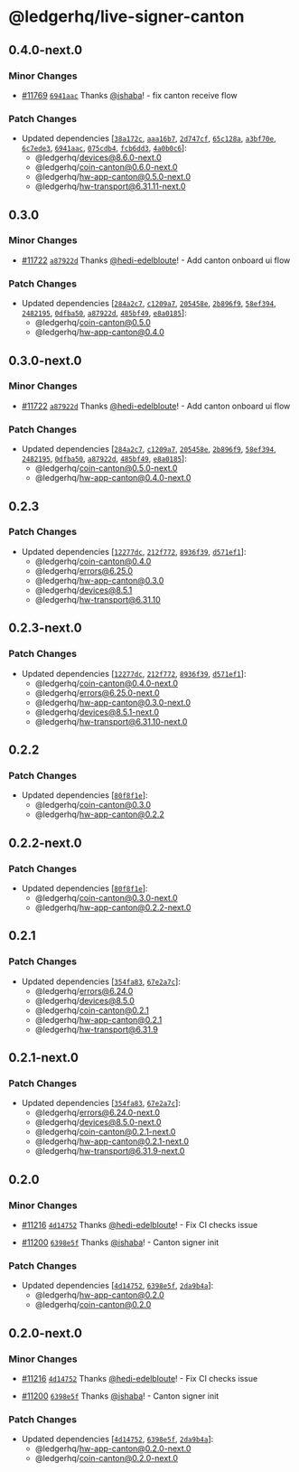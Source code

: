 # @ledgerhq/live-signer-canton

## 0.4.0-next.0

### Minor Changes

- [#11769](https://github.com/LedgerHQ/ledger-live/pull/11769) [`6941aac`](https://github.com/LedgerHQ/ledger-live/commit/6941aac638dcc8d4fb03aa92f42d2a71d4089202) Thanks [@ishaba](https://github.com/ishaba)! - fix canton receive flow

### Patch Changes

- Updated dependencies [[`38a172c`](https://github.com/LedgerHQ/ledger-live/commit/38a172c23035040d077433c7f4fce60f72962ae0), [`aaa16b7`](https://github.com/LedgerHQ/ledger-live/commit/aaa16b718454dca51d59bb138ab1a638dc4b8243), [`2d747cf`](https://github.com/LedgerHQ/ledger-live/commit/2d747cf63f120a6634c2e2adbe60c4e94d37fc71), [`65c128a`](https://github.com/LedgerHQ/ledger-live/commit/65c128a93f07857b421bed3696bc9984f860ada9), [`a3bf70e`](https://github.com/LedgerHQ/ledger-live/commit/a3bf70ea59fc31277a170d4cb5530f2f58d0a2ab), [`6c7ede3`](https://github.com/LedgerHQ/ledger-live/commit/6c7ede327fcfa0f87ffdb9684da4e3b95612643c), [`6941aac`](https://github.com/LedgerHQ/ledger-live/commit/6941aac638dcc8d4fb03aa92f42d2a71d4089202), [`075cdb4`](https://github.com/LedgerHQ/ledger-live/commit/075cdb4975a584e2b6f715fc6db4d364c0997848), [`fcb6dd3`](https://github.com/LedgerHQ/ledger-live/commit/fcb6dd3701373df22fba0e94bdbe04a3e730dffd), [`4a0b0c6`](https://github.com/LedgerHQ/ledger-live/commit/4a0b0c629e147f680cac0d0f3854834dd3dbb0bd)]:
  - @ledgerhq/devices@8.6.0-next.0
  - @ledgerhq/coin-canton@0.6.0-next.0
  - @ledgerhq/hw-app-canton@0.5.0-next.0
  - @ledgerhq/hw-transport@6.31.11-next.0

## 0.3.0

### Minor Changes

- [#11722](https://github.com/LedgerHQ/ledger-live/pull/11722) [`a87922d`](https://github.com/LedgerHQ/ledger-live/commit/a87922dc99e4f2e4b40a46fd52ad08a71012fe94) Thanks [@hedi-edelbloute](https://github.com/hedi-edelbloute)! - Add canton onboard ui flow

### Patch Changes

- Updated dependencies [[`284a2c7`](https://github.com/LedgerHQ/ledger-live/commit/284a2c7f571c8d8e622ba60bef24d186ce42605d), [`c1209a7`](https://github.com/LedgerHQ/ledger-live/commit/c1209a70f6362fe8a52139ad5ad0b4705aac00fb), [`205458e`](https://github.com/LedgerHQ/ledger-live/commit/205458e2d3ca5ec1d7a50d30b63050a692a5e045), [`2b896f9`](https://github.com/LedgerHQ/ledger-live/commit/2b896f94d6fc53ef965ed567489ad96d913466d4), [`58ef394`](https://github.com/LedgerHQ/ledger-live/commit/58ef39468870e56745a3a4bc95a1292a1e1f64ca), [`2482195`](https://github.com/LedgerHQ/ledger-live/commit/24821957c838a304be60ff6e16798ef3cac987cd), [`0dfba50`](https://github.com/LedgerHQ/ledger-live/commit/0dfba503a0e3c4d8ae8e32489499e3174b1741b8), [`a87922d`](https://github.com/LedgerHQ/ledger-live/commit/a87922dc99e4f2e4b40a46fd52ad08a71012fe94), [`485bf49`](https://github.com/LedgerHQ/ledger-live/commit/485bf494470d96313fd89c92b8e9a74270acd419), [`e8a0185`](https://github.com/LedgerHQ/ledger-live/commit/e8a01854e07d313659f9740843731e97601cf41d)]:
  - @ledgerhq/coin-canton@0.5.0
  - @ledgerhq/hw-app-canton@0.4.0

## 0.3.0-next.0

### Minor Changes

- [#11722](https://github.com/LedgerHQ/ledger-live/pull/11722) [`a87922d`](https://github.com/LedgerHQ/ledger-live/commit/a87922dc99e4f2e4b40a46fd52ad08a71012fe94) Thanks [@hedi-edelbloute](https://github.com/hedi-edelbloute)! - Add canton onboard ui flow

### Patch Changes

- Updated dependencies [[`284a2c7`](https://github.com/LedgerHQ/ledger-live/commit/284a2c7f571c8d8e622ba60bef24d186ce42605d), [`c1209a7`](https://github.com/LedgerHQ/ledger-live/commit/c1209a70f6362fe8a52139ad5ad0b4705aac00fb), [`205458e`](https://github.com/LedgerHQ/ledger-live/commit/205458e2d3ca5ec1d7a50d30b63050a692a5e045), [`2b896f9`](https://github.com/LedgerHQ/ledger-live/commit/2b896f94d6fc53ef965ed567489ad96d913466d4), [`58ef394`](https://github.com/LedgerHQ/ledger-live/commit/58ef39468870e56745a3a4bc95a1292a1e1f64ca), [`2482195`](https://github.com/LedgerHQ/ledger-live/commit/24821957c838a304be60ff6e16798ef3cac987cd), [`0dfba50`](https://github.com/LedgerHQ/ledger-live/commit/0dfba503a0e3c4d8ae8e32489499e3174b1741b8), [`a87922d`](https://github.com/LedgerHQ/ledger-live/commit/a87922dc99e4f2e4b40a46fd52ad08a71012fe94), [`485bf49`](https://github.com/LedgerHQ/ledger-live/commit/485bf494470d96313fd89c92b8e9a74270acd419), [`e8a0185`](https://github.com/LedgerHQ/ledger-live/commit/e8a01854e07d313659f9740843731e97601cf41d)]:
  - @ledgerhq/coin-canton@0.5.0-next.0
  - @ledgerhq/hw-app-canton@0.4.0-next.0

## 0.2.3

### Patch Changes

- Updated dependencies [[`12277dc`](https://github.com/LedgerHQ/ledger-live/commit/12277dcb478f24152060e3e11e2eb37d650b5b60), [`212f772`](https://github.com/LedgerHQ/ledger-live/commit/212f772b17dc3db97009ebe62912f8f183c1ef2e), [`8936f39`](https://github.com/LedgerHQ/ledger-live/commit/8936f390edbe9cbc36ac6590b01562daf5c580e1), [`d571ef1`](https://github.com/LedgerHQ/ledger-live/commit/d571ef1104092e41de4dfb6dd9b26d27348b82cf)]:
  - @ledgerhq/coin-canton@0.4.0
  - @ledgerhq/errors@6.25.0
  - @ledgerhq/hw-app-canton@0.3.0
  - @ledgerhq/devices@8.5.1
  - @ledgerhq/hw-transport@6.31.10

## 0.2.3-next.0

### Patch Changes

- Updated dependencies [[`12277dc`](https://github.com/LedgerHQ/ledger-live/commit/12277dcb478f24152060e3e11e2eb37d650b5b60), [`212f772`](https://github.com/LedgerHQ/ledger-live/commit/212f772b17dc3db97009ebe62912f8f183c1ef2e), [`8936f39`](https://github.com/LedgerHQ/ledger-live/commit/8936f390edbe9cbc36ac6590b01562daf5c580e1), [`d571ef1`](https://github.com/LedgerHQ/ledger-live/commit/d571ef1104092e41de4dfb6dd9b26d27348b82cf)]:
  - @ledgerhq/coin-canton@0.4.0-next.0
  - @ledgerhq/errors@6.25.0-next.0
  - @ledgerhq/hw-app-canton@0.3.0-next.0
  - @ledgerhq/devices@8.5.1-next.0
  - @ledgerhq/hw-transport@6.31.10-next.0

## 0.2.2

### Patch Changes

- Updated dependencies [[`80f8f1e`](https://github.com/LedgerHQ/ledger-live/commit/80f8f1eaef8a7bc84ba5441790296dec6cbfa199)]:
  - @ledgerhq/coin-canton@0.3.0
  - @ledgerhq/hw-app-canton@0.2.2

## 0.2.2-next.0

### Patch Changes

- Updated dependencies [[`80f8f1e`](https://github.com/LedgerHQ/ledger-live/commit/80f8f1eaef8a7bc84ba5441790296dec6cbfa199)]:
  - @ledgerhq/coin-canton@0.3.0-next.0
  - @ledgerhq/hw-app-canton@0.2.2-next.0

## 0.2.1

### Patch Changes

- Updated dependencies [[`354fa83`](https://github.com/LedgerHQ/ledger-live/commit/354fa83c8107cf8e6b56a8b306569ee65980e10c), [`67e2a7c`](https://github.com/LedgerHQ/ledger-live/commit/67e2a7c5a74d000f22684254778dfec5b8b5163d)]:
  - @ledgerhq/errors@6.24.0
  - @ledgerhq/devices@8.5.0
  - @ledgerhq/coin-canton@0.2.1
  - @ledgerhq/hw-app-canton@0.2.1
  - @ledgerhq/hw-transport@6.31.9

## 0.2.1-next.0

### Patch Changes

- Updated dependencies [[`354fa83`](https://github.com/LedgerHQ/ledger-live/commit/354fa83c8107cf8e6b56a8b306569ee65980e10c), [`67e2a7c`](https://github.com/LedgerHQ/ledger-live/commit/67e2a7c5a74d000f22684254778dfec5b8b5163d)]:
  - @ledgerhq/errors@6.24.0-next.0
  - @ledgerhq/devices@8.5.0-next.0
  - @ledgerhq/coin-canton@0.2.1-next.0
  - @ledgerhq/hw-app-canton@0.2.1-next.0
  - @ledgerhq/hw-transport@6.31.9-next.0

## 0.2.0

### Minor Changes

- [#11216](https://github.com/LedgerHQ/ledger-live/pull/11216) [`4d14752`](https://github.com/LedgerHQ/ledger-live/commit/4d14752360435f27f07768302a715cd2f39f59ac) Thanks [@hedi-edelbloute](https://github.com/hedi-edelbloute)! - Fix CI checks issue

- [#11200](https://github.com/LedgerHQ/ledger-live/pull/11200) [`6398e5f`](https://github.com/LedgerHQ/ledger-live/commit/6398e5f90bd6ca5c1c4d850da731d4e7f020ea3a) Thanks [@ishaba](https://github.com/ishaba)! - Canton signer init

### Patch Changes

- Updated dependencies [[`4d14752`](https://github.com/LedgerHQ/ledger-live/commit/4d14752360435f27f07768302a715cd2f39f59ac), [`6398e5f`](https://github.com/LedgerHQ/ledger-live/commit/6398e5f90bd6ca5c1c4d850da731d4e7f020ea3a), [`2da9b4a`](https://github.com/LedgerHQ/ledger-live/commit/2da9b4a5dd9fec3fea188fc9fa107b2c3479d1be)]:
  - @ledgerhq/hw-app-canton@0.2.0
  - @ledgerhq/coin-canton@0.2.0

## 0.2.0-next.0

### Minor Changes

- [#11216](https://github.com/LedgerHQ/ledger-live/pull/11216) [`4d14752`](https://github.com/LedgerHQ/ledger-live/commit/4d14752360435f27f07768302a715cd2f39f59ac) Thanks [@hedi-edelbloute](https://github.com/hedi-edelbloute)! - Fix CI checks issue

- [#11200](https://github.com/LedgerHQ/ledger-live/pull/11200) [`6398e5f`](https://github.com/LedgerHQ/ledger-live/commit/6398e5f90bd6ca5c1c4d850da731d4e7f020ea3a) Thanks [@ishaba](https://github.com/ishaba)! - Canton signer init

### Patch Changes

- Updated dependencies [[`4d14752`](https://github.com/LedgerHQ/ledger-live/commit/4d14752360435f27f07768302a715cd2f39f59ac), [`6398e5f`](https://github.com/LedgerHQ/ledger-live/commit/6398e5f90bd6ca5c1c4d850da731d4e7f020ea3a), [`2da9b4a`](https://github.com/LedgerHQ/ledger-live/commit/2da9b4a5dd9fec3fea188fc9fa107b2c3479d1be)]:
  - @ledgerhq/hw-app-canton@0.2.0-next.0
  - @ledgerhq/coin-canton@0.2.0-next.0
